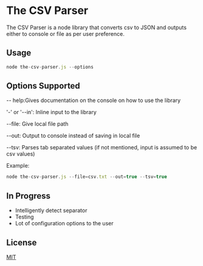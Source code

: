 # The CSV Parser

The CSV Parser is a node library that converts csv to JSON and outputs either to console or file as per user preference.


## Usage

```js
node the-csv-parser.js --options
```

## Options Supported
-- help:Gives documentation on the console on how to use the library

'-' or '--in': Inline input to the library

--file: Give local file path

--out: Output to console instead of saving in local file

--tsv: Parses tab separated values (if not mentioned, input is assumed to be csv values)

Example:
```js
node the-csv-parser.js --file=csv.txt --out=true --tsv=true
```

## In Progress
- Intelligently detect separator
- Testing
- Lot of configuration options to the user

## License
[MIT](https://choosealicense.com/licenses/mit/)